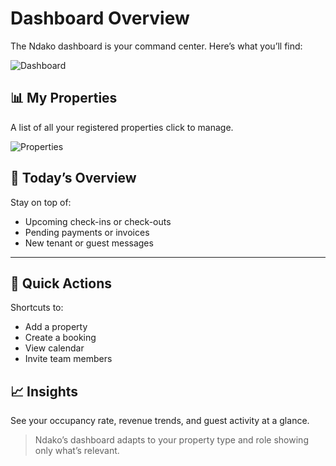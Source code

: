 # Dashboard Overview

The Ndako dashboard is your command center. Here’s what you’ll find:

![Dashboard](/screenshots/ndako-dashboard.png)

## 📊 My Properties

A list of all your registered properties click to manage.

![Properties](/screenshots/ndako-properties.png)

## 📆 Today’s Overview

Stay on top of:

- Upcoming check-ins or check-outs  
- Pending payments or invoices  
- New tenant or guest messages

---

## 🚀 Quick Actions

Shortcuts to:

- Add a property
- Create a booking
- View calendar
- Invite team members

## 📈 Insights

See your occupancy rate, revenue trends, and guest activity at a glance.

> Ndako’s dashboard adapts to your property type and role showing only what’s relevant.
